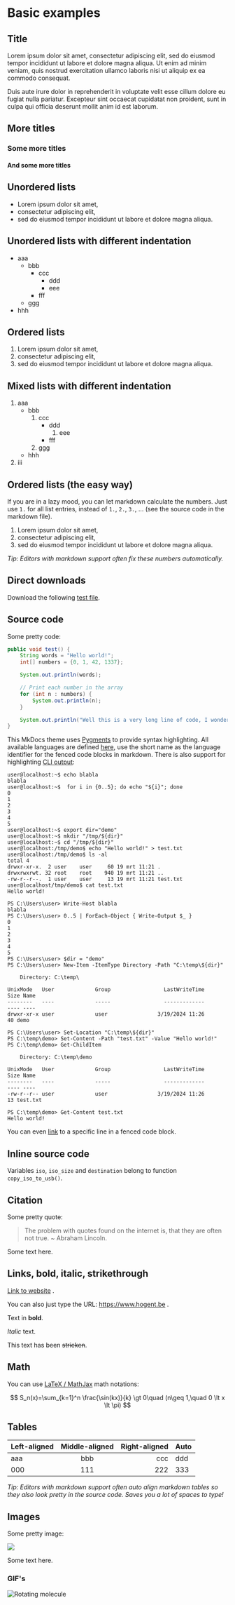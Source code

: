 # Basic examples

## Title

Lorem ipsum dolor sit amet, consectetur adipiscing elit, sed do eiusmod tempor incididunt ut labore et dolore magna aliqua. Ut enim ad minim veniam, quis nostrud exercitation ullamco laboris nisi ut aliquip ex ea commodo consequat.

Duis aute irure dolor in reprehenderit in voluptate velit esse cillum dolore eu fugiat nulla pariatur. Excepteur sint occaecat cupidatat non proident, sunt in culpa qui officia deserunt mollit anim id est laborum.

## More titles

### Some more titles

#### And some more titles

## Unordered lists

-   Lorem ipsum dolor sit amet,
-   consectetur adipiscing elit,
-   sed do eiusmod tempor incididunt ut labore et dolore magna aliqua.

## Unordered lists with different indentation

-   aaa
    -   bbb
        -   ccc
            -   ddd
            -   eee
        -   fff
    -   ggg
-   hhh

## Ordered lists

1. Lorem ipsum dolor sit amet,
2. consectetur adipiscing elit,
3. sed do eiusmod tempor incididunt ut labore et dolore magna aliqua.

## Mixed lists with different indentation

1.  aaa
    -   bbb
        1.  ccc
            -   ddd
                1. eee
            -   fff
        2.  ggg
    -   hhh
2.  iii

## Ordered lists (the easy way)

If you are in a lazy mood, you can let markdown calculate the numbers. Just use `1.` for all list entries, instead of `1.`, `2.`, `3.`, ... (see the source code in the markdown file).

1. Lorem ipsum dolor sit amet,
1. consectetur adipiscing elit,
1. sed do eiusmod tempor incididunt ut labore et dolore magna aliqua.

_Tip: Editors with markdown support often fix these numbers automatically._

## Direct downloads

Download the following [test file](./test.txt).

## Source code

Some pretty code:

```java
public void test() {
    String words = "Hello world!";
    int[] numbers = {0, 1, 42, 1337};

    System.out.println(words);

    // Print each number in the array
    for (int n : numbers) {
        System.out.println(n);
    }

    System.out.println("Well this is a very long line of code, I wonder how it will wrap? Do you know? I am very curious ... . Well, let's find out, shall we!");
}
```

This MkDocs theme uses [Pygments](https://pygments.org) to provide syntax highlighting. All available languages are defined [here](https://pygments.org/languages/), use the short name as the language identifier for the fenced code blocks in markdown. There is also support for highlighting [CLI output](https://pygments.org/docs/terminal-sessions/):

```console
user@localhost:~$ echo blabla
blabla
user@localhost:~$  for i in {0..5}; do echo "${i}"; done
0
1
2
3
4
5
user@localhost:~$ export dir="demo"
user@localhost:~$ mkdir "/tmp/${dir}"
user@localhost:~$ cd "/tmp/${dir}"
user@localhost:/tmp/demo$ echo "Hello world!" > test.txt
user@localhost:/tmp/demo$ ls -al
total 4
drwxr-xr-x.  2 user    user     60 19 mrt 11:21 .
drwxrwxrwt. 32 root    root    940 19 mrt 11:21 ..
-rw-r--r--.  1 user    user     13 19 mrt 11:21 test.txt
user@localhost/tmp/demo$ cat test.txt
Hello world!
```

```ps1con
PS C:\Users\user> Write-Host blabla
blabla
PS C:\Users\user> 0..5 | ForEach-Object { Write-Output $_ }
0
1
2
3
4
5
PS C:\Users\user> $dir = "demo"
PS C:\Users\user> New-Item -ItemType Directory -Path "C:\temp\${dir}"

    Directory: C:\temp\

UnixMode   User             Group                 LastWriteTime           Size Name
--------   ----             -----                 -------------           ---- ----
drwxr-xr-x user             user                3/19/2024 11:26             40 demo

PS C:\Users\user> Set-Location "C:\temp\${dir}"
PS C:\temp\demo> Set-Content -Path "test.txt" -Value "Hello world!"
PS C:\temp\demo> Get-ChildItem

    Directory: C:\temp\demo

UnixMode   User             Group                 LastWriteTime           Size Name
--------   ----             -----                 -------------           ---- ----
-rw-r--r-- user             user                3/19/2024 11:26             13 test.txt

PS C:\temp\demo> Get-Content test.txt
Hello world!
```

You can even [link](#__codelineno-0-5) to a specific line in a fenced code block.

## Inline source code

Variables `iso`, `iso_size` and `destination` belong to function `copy_iso_to_usb()`.

## Citation

Some pretty quote:

> The problem with quotes found on the internet is, that they are often not true.
> ~ Abraham Lincoln.

<!-- Note the 2 spaces behind `not true.` to force a newline: https://www.markdownguide.org/basic-syntax/#line-breaks -->

Some text here.

## Links, bold, italic, strikethrough

[Link to website](https://www.hogent.be) .

You can also just type the URL: https://www.hogent.be .

Text in **bold**.

_Italic_ text.

This text has been ~~stricken~~.

## Math

You can use [LaTeX / MathJax](https://www.mathjax.org/) math notations:

$$
S_n(x)=\sum_{k=1}^n \frac{\sin(kx)}{k} \gt 0\quad (n\geq 1,\quad 0 \lt x \lt \pi)
$$

## Tables

| Left-aligned | Middle-aligned | Right-aligned | Auto |
| :----------- | :------------: | ------------: | ---- |
| aaa          |      bbb       |           ccc | ddd  |
| 000          |      111       |           222 | 333  |

_Tip: Editors with markdown support often auto align markdown tables so they also look pretty in the source code. Saves you a lot of spaces to type!_

## Images

Some pretty image:

![](./img/hello.webp)

Some text here.

### GIF's

![Rotating molecule](./img/molecule.gif)
